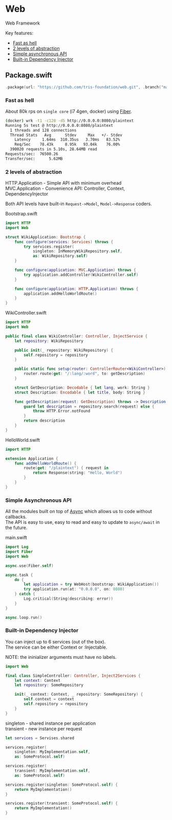 # Web

Web Framework

Key features:
* [Fast as hell](#fast-as-hell)
* [2 levels of abstraction](#2-levels-of-abstraction)
* [Simple asynchronous API](#simple-asynchronous-api)
* [Built-in Dependency Injector](#built-in-dependency-injector)

## Package.swift

```swift
.package(url: "https://github.com/tris-foundation/web.git", .branch("master"))
```

### Fast as hell

About 80k rps on `single core` (i7 4gen, docker) using [Fiber](http://github.com/tris-foundation/fiber).<br> 

```bash
(docker) wrk -t1 -c128 -d5 http://0.0.0.0:8080/plaintext
Running 5s test @ http://0.0.0.0:8080/plaintext
  1 threads and 128 connections
  Thread Stats   Avg      Stdev     Max   +/- Stdev
    Latency     1.64ms  310.35us   3.70ms   83.52%
    Req/Sec    78.43k     8.95k   93.04k    76.00%
  390020 requests in 5.10s, 28.64MB read
Requests/sec:  76500.26
Transfer/sec:      5.62MB
```

### 2 levels of abstraction

HTTP.Application - Simple API with minimum overhead<br>
MVC.Application - Convenience API: Controller, Context, DependencyInjector<br>

Both API levels have built-in `Request->Model`, `Model->Response` coders.<br/>

Bootstrap.swift
```swift
import HTTP
import Web

struct WikiApplication: Bootstrap {
    func configure(services: Services) throws {
        try services.register(
            singleton: InMemoryWikiRepository.self,
            as: WikiRepository.self)
    }

    func configure(application: MVC.Application) throws {
        try application.addController(WikiController.self)
    }

    func configure(application: HTTP.Application) throws {
        application.addHelloWorldRoute()
    }
}
```

WikiController.swift
```swift
import HTTP
import Web

public final class WikiController: Controller, InjectService {
    let repository: WikiRepository

    public init(_ repository: WikiRepository) {
        self.repository = repository
    }

    public static func setup(router: ControllerRouter<WikiController>) throws {
        router.route(get: "/:lang/:word", to: getDescription)
    }

    struct GetDescription: Decodable { let lang, work: String }
    struct Description: Encodable { let title, body: String }

    func getDescription(request: GetDescription) throws -> Description {
        guard let description = repository.search(request) else {
            throw HTTP.Error.notFound
        }
        return description
    }
}
```

HelloWorld.swift
```swift
import HTTP

extension Application {
    func addHelloWorldRoute() {
        route(get: "/plaintext") { request in 
            return Response(string: "Hello, World")
        }
    }
}
```

### Simple Asynchronous API

All the modules built on top of [Async](http://github.com/tris-foundation/async) which allows us to code without callbacks.<br>
The API is easy to use, easy to read and easy to update to `async/await` in the future.

main.swift
```swift
import Log
import Fiber
import Web

async.use(Fiber.self)

async.task {
    do {
        let application = try WebHost(bootstrap: WikiApplication())
        try application.run(at: "0.0.0.0", on: 8080)
    } catch {
        Log.critical(String(describing: error))
    }
}

async.loop.run()
```

### Built-in Dependency Injector

You can inject up to 6 services (out of the box).<br>
The service can be either Context or :Injectable.

NOTE: the ininializer arguments must have no labels.

```swift 
import Web

final class SimpleController: Controller, Inject2Services {
    let context: Context
    let repository: SomeRepository

    init(_ context: Context, _ repository: SomeRepository) {
        self.context = context
        self.repository = repository
    }
}
```

singleton - shared instance per application<br>
transient - new instance per request<br>

```swift
let services = Servises.shared

services.register(
    singleton: MyImplementation.self, 
    as: SomeProtocol.self)

services.register(
    transient: MyImplementation.self, 
    as: SomeProtocol.self)

services.register(singleton: SomeProtocol.self) {
    return MyImplementation()
}

services.register(transient: SomeProtocol.self) {
    return MyImplementation()
}
```
